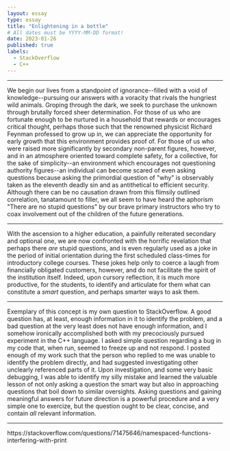 ```yaml
---
layout: essay
type: essay
title: "Enlightening in a bottle"
# All dates must be YYYY-MM-DD format!
date: 2023-01-26
published: true
labels:
  - StackOverflow
  - C++
---
```

<body>
  <hr>
  <p>We begin our lives from a standpoint of ignorance--filled with a void of knowledge--pursuing our answers with a voracity that rivals the hungriest wild animals.  Groping through the dark, we seek to purchase the unknown through brutally forced sheer determination.  For those of us who are fortunate enough to be nurtured in a household that rewards or encourages critical thought, perhaps those such that the renowned physicist Richard Feynman professed to grow up in, we can appreciate the opportunity for early growth that this environment provides proof of.  For those of us who were raised more significantly by secondary non-parent figures, however, and in an atmosphere oriented toward complete safety, for a collective, for the sake of simplicity--an environment which encourages not questioning authority figures--an individual can become scared of even asking questions because asking the primordial question of "why" is observably taken as the eleventh deadly sin and as antithetical to efficient security.  Although there can be no causation drawn from this flimsily outlined correlation, tanatamount to filler, we all seem to have heard the aphorism "There are no stupid questions" by our brave primary instructors who try to coax involvement out of the children of the future generations.</p>
  <hr>
  <p>With the ascension to a higher education, a painfully reiterated secondary and optional one, we are now confronted with the horrific revelation that perhaps there <em>are</em> stupid questions, and is even regularly used as a joke in the period of initial orientation during the first scheduled class-times for introductory college courses.  These jokes help only to coerce a laugh from financially obligated customers, however, and do not facilitate the spirit of the institution itself.  Indeed, upon cursory reflection, it is much more productive, for the students, to identify and articulate for them what can constitute a <em>smart</em> question, and perhaps smarter ways to ask them.</p>
  <hr>
  <p>Exemplary of this concept is my own question to StackOverflow.  A good question has, at least, enough information in it to identify the problem, and a bad question at the very least does not have enough information, and I somehow ironically accomplished both with my precociously pursued experiment in the C++ language.  I asked simple question regarding a bug in my code that, when run, seemed to freeze up and not respond.  I posted enough of my work such that the person who replied to me was unable to identify the problem directly, and had suggested investigating other unclearly referenced parts of it.  Upon investigation, and some very basic debugging, I was able to identify my silly mistake and learned the valuable lesson of not only asking a question the smart way but also in approaching questions that boil down to similar oversights.  Asking questions and gaining meaningful answers for future direction is a powerful procedure and a very simple one to exercize, but the question ought to be clear, concise, and contain <em>all</em> relevant information.</p>
  <hr>
  https://stackoverflow.com/questions/71475646/namespaced-functions-interfering-with-print
</body>
